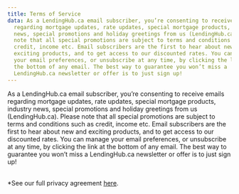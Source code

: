 ```yaml
---
title: Terms of Service
data: As a LendingHub.ca email subscriber, you’re consenting to receive emails
  regarding mortgage updates, rate updates, special mortgage products, industry
  news, special promotions and holiday greetings from us (LendingHub.ca). Please
  note that all special promotions are subject to terms and conditions such as
  credit, income etc. Email subscribers are the first to hear about new and
  exciting products, and to get access to our discounted rates. You can manage
  your email preferences, or unsubscribe at any time, by clicking the link at
  the bottom of any email. The best way to guarantee you won’t miss a
  LendingHub.ca newsletter or offer is to just sign up!
---
```

As a LendingHub.ca email subscriber, you’re consenting to receive emails regarding mortgage updates, rate updates, special mortgage products, industry news, special promotions and holiday greetings from us (LendingHub.ca). Please note that all special promotions are subject to terms and conditions such as credit, income etc. Email subscribers are the first to hear about new and exciting products, and to get access to our discounted rates. You can manage your email preferences, or unsubscribe at any time, by clicking the link at the bottom of any email. The best way to guarantee you won’t miss a LendingHub.ca newsletter or offer is to just sign up!

\
*See our full privacy agreement [here](http://lendinghub.ca/privacy-policy/).